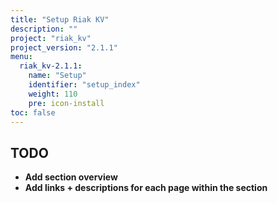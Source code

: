 ```yaml
---
title: "Setup Riak KV"
description: ""
project: "riak_kv"
project_version: "2.1.1"
menu:
  riak_kv-2.1.1:
    name: "Setup"
    identifier: "setup_index"
    weight: 110
    pre: icon-install
toc: false
---
```


## TODO

- **Add section overview**
- **Add links + descriptions for each page within the section**
